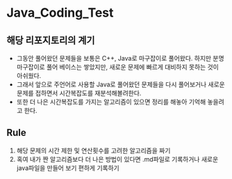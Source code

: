# Java_Coding_Test
## 해당 리포지토리의 계기
- 그동안 풀어왔던 문제들을 보통은 C++, Java로 마구잡이로 풀어왔다. 하지만 분명 마구잡이로 풀어 베이스는 쌓았지만, 새로운 문제에 빠르게 대비하지 못하는 것이 아쉬웠다.
- 그래서 앞으로 주언어로 사용할 Java로 풀어왔던 문제들을 다시 풀어보거나 새로운 문제를 접하면서 시간복잡도를 재분석해볼려한다.
- 또한 더 나은 시간복잡도를 가지는 알고리즘이 있으면 정리를 해놓아 기억해 놓을려고 한다.

## Rule
1. 해당 문제의 시간 제한 및 연산횟수를 고려한 알고리즘을 짜기
2. 혹여 내가 짠 알고리즘보다 더 나은 방법이 있다면 .md파일로 기록하거나 새로운 java파일을 만들어 보기 편하게 기록하기
